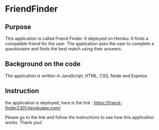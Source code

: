 # FriendFinder

## Purpose 
This application is called Friend Finder. It deployed on Heroku. It finds a compatible friend for the user. The application asks the user to complete a questionaire and finds the best match using their answers. 

## Background on the code
The application is written in JavaScript, HTML, CSS, Node and Express

## Instruction
the application is deployed, here is the link : https://friend-finder2301.herokuapp.com/

Please go to the link and follow the instructions to see how this applicaiton works.
Thank you!